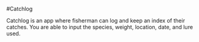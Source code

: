 #Catchlog

Catchlog is an app where fisherman can log and keep an index of their catches. You are able to input the species, weight, location, date, and lure used.